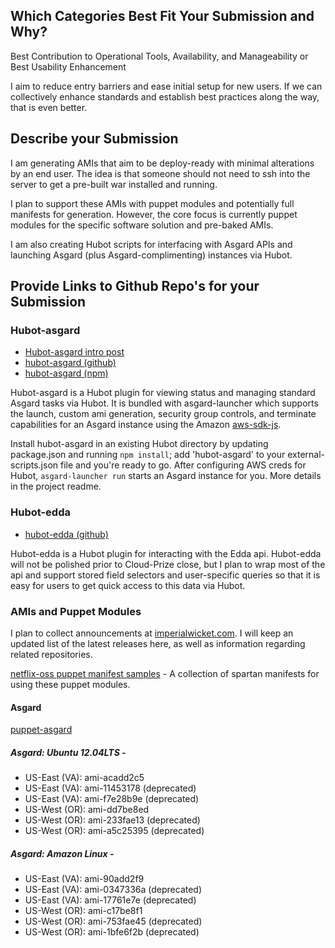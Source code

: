 ## Which Categories Best Fit Your Submission and Why?

Best Contribution to Operational Tools, Availability, and Manageability or Best Usability Enhancement

I aim to reduce entry barriers and ease initial setup for new users. If we can collectively enhance standards and establish best practices along the way, that is even better.

## Describe your Submission

I am generating AMIs that aim to be deploy-ready with minimal alterations by an end user. The idea is that someone should not need to ssh into the server to get a pre-built war installed and running. 

I plan to support these AMIs with puppet modules and potentially full manifests for generation. However, the core focus is currently puppet modules for the specific software solution and pre-baked AMIs.

I am also creating Hubot scripts for interfacing with Asgard APIs and launching Asgard (plus Asgard-complimenting) instances via Hubot.

## Provide Links to Github Repo's for your Submission

### Hubot-asgard

 - [Hubot-asgard intro post](http://imperialwicket.com/asgard-and-hubot-simplified-ami-deployment-to-aws)
 - [hubot-asgard (github)](https://github.com/imperialwicket/hubot-asgard)
 - [hubot-asgard (npm)](https://npmjs.org/package/hubot-asgard)

Hubot-asgard is a Hubot plugin for viewing status and managing standard Asgard tasks via Hubot. It is bundled with asgard-launcher which supports the launch, custom ami generation, security group controls, and terminate capabilities for an Asgard instance using the Amazon [aws-sdk-js](https://github.com/aws/aws-sdk-js).

Install hubot-asgard in an existing Hubot directory by updating package.json and running `npm install`; add 'hubot-asgard' to your external-scripts.json file and you're ready to go. After configuring AWS creds for Hubot, `asgard-launcher run` starts an Asgard instance for you. More details in the project readme.

### Hubot-edda

 - [hubot-edda (github)](https://github.com/imperialwicket/hubot-edda)

Hubot-edda is a Hubot plugin for interacting with the Edda api. Hubot-edda will not be polished prior to Cloud-Prize close, but I plan to wrap most of the api and support stored field selectors and user-specific queries so that it is easy for users to get quick access to this data via Hubot.

### AMIs and Puppet Modules

I plan to collect announcements at [imperialwicket.com](http://imperialwicket.com/tag/netflix). I will keep an updated list of the latest releases here, as well as information regarding related repositories.

[netflix-oss puppet manifest samples](https://github.com/imperialwicket/netflixoss-puppet-manifest-samples) - A collection of spartan manifests for using these puppet modules.

#### Asgard

[puppet-asgard](https://github.com/imperialwicket/puppet-asgard)

##### Asgard: Ubuntu 12.04LTS -
  - US-East (VA): ami-acadd2c5
  - US-East (VA): ami-11453178 (deprecated)
  - US-East (VA): ami-f7e28b9e (deprecated)
  - US-West (OR): ami-dd7be8ed
  - US-West (OR): ami-233fae13 (deprecated)
  - US-West (OR): ami-a5c25395 (deprecated)

##### Asgard: Amazon Linux - 
  - US-East (VA): ami-90add2f9
  - US-East (VA): ami-0347336a (deprecated)
  - US-East (VA): ami-17761e7e (deprecated)
  - US-West (OR): ami-c17be8f1
  - US-West (OR): ami-753fae45 (deprecated)
  - US-West (OR): ami-1bfe6f2b (deprecated)

